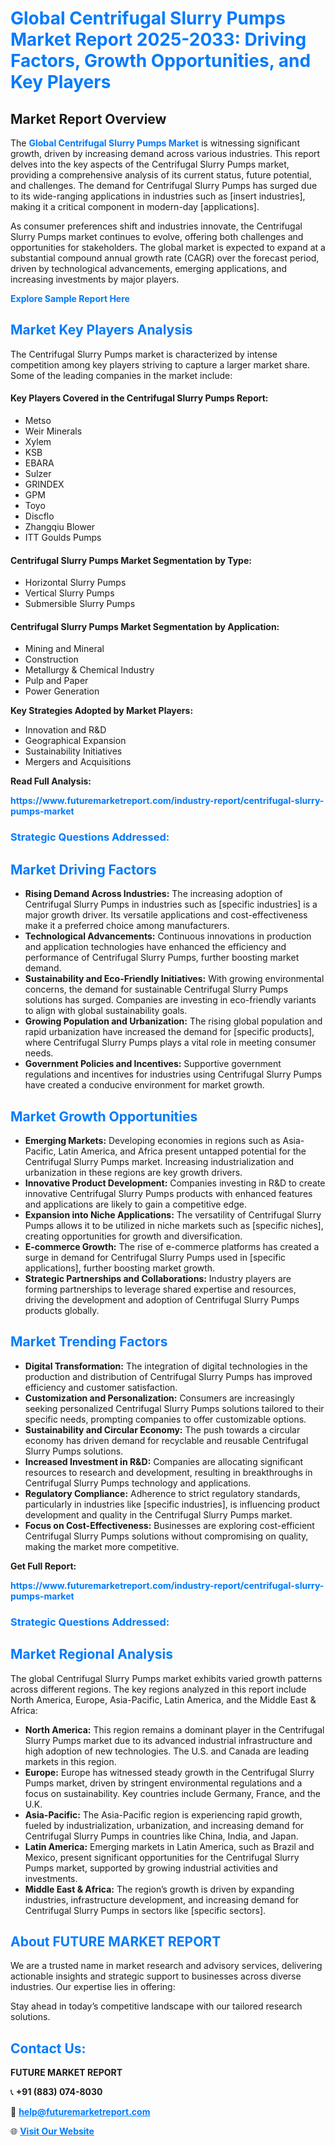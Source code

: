 <h1 style="color: #007BFF;">Global Centrifugal Slurry Pumps Market Report 2025-2033: Driving Factors, Growth Opportunities, and Key Players</h1>

<section id="overview">
<h2>Market Report Overview</h2>
<p>The <a href="https://www.futuremarketreport.com/industry-report/centrifugal-slurry-pumps-market" style="color: #007BFF; text-decoration: none;"><strong>Global Centrifugal Slurry Pumps Market</strong></a> is witnessing significant growth, driven by increasing demand across various industries. This report delves into the key aspects of the Centrifugal Slurry Pumps market, providing a comprehensive analysis of its current status, future potential, and challenges. The demand for Centrifugal Slurry Pumps has surged due to its wide-ranging applications in industries such as [insert industries], making it a critical component in modern-day [applications].</p>
<p>As consumer preferences shift and industries innovate, the Centrifugal Slurry Pumps market continues to evolve, offering both challenges and opportunities for stakeholders. The global market is expected to expand at a substantial compound annual growth rate (CAGR) over the forecast period, driven by technological advancements, emerging applications, and increasing investments by major players.</p>
</section>

<section id="overview">
<p><a href="https://www.futuremarketreport.com/request-sample/reportId=58570" style="color: #007BFF; text-decoration: none;"><strong>Explore Sample Report Here</strong></a></p>
</section>

<section id="key-players">
<h2 style="color: #007BFF;">Market Key Players Analysis</h2>
<p>The Centrifugal Slurry Pumps market is characterized by intense competition among key players striving to capture a larger market share. Some of the leading companies in the market include:</p>
<h4>Key Players Covered in the Centrifugal Slurry Pumps Report:</h4>
<ul><li>Metso</li><li>Weir Minerals</li><li>Xylem</li><li>KSB</li><li>EBARA</li><li>Sulzer</li><li>GRINDEX</li><li>GPM</li><li>Toyo</li><li>Discflo</li><li>Zhangqiu Blower</li><li>ITT Goulds Pumps</li></ul>
<h4>Centrifugal Slurry Pumps Market Segmentation by Type:</h4>
<ul><li>Horizontal Slurry Pumps</li><li>Vertical Slurry Pumps</li><li>Submersible Slurry Pumps</li></ul>

<h4>Centrifugal Slurry Pumps Market Segmentation by Application:</h4>
<ul><li>Mining and Mineral</li><li>Construction</li><li>Metallurgy &amp; Chemical Industry</li><li>Pulp and Paper</li><li>Power Generation</li></ul>
<p><strong>Key Strategies Adopted by Market Players:</strong></p>
<ul>
<li>Innovation and R&D</li>
<li>Geographical Expansion</li>
<li>Sustainability Initiatives</li>
<li>Mergers and Acquisitions</li>
</ul>
</section>

<section>
<p><strong>Read Full Analysis: </strong></p><a href="https://www.futuremarketreport.com/industry-report/centrifugal-slurry-pumps-market" style="color: #007BFF; text-decoration: none;"><strong>https://www.futuremarketreport.com/industry-report/centrifugal-slurry-pumps-market</strong></a>
<h3 style="color: #007BFF;">Strategic Questions Addressed:</h3>
</section>

<section id="driving-factors">
<h2 style="color: #007BFF;">Market Driving Factors</h2>
<ul>
<li><strong>Rising Demand Across Industries:</strong> The increasing adoption of Centrifugal Slurry Pumps in industries such as [specific industries] is a major growth driver. Its versatile applications and cost-effectiveness make it a preferred choice among manufacturers.</li>
<li><strong>Technological Advancements:</strong> Continuous innovations in production and application technologies have enhanced the efficiency and performance of Centrifugal Slurry Pumps, further boosting market demand.</li>
<li><strong>Sustainability and Eco-Friendly Initiatives:</strong> With growing environmental concerns, the demand for sustainable Centrifugal Slurry Pumps solutions has surged. Companies are investing in eco-friendly variants to align with global sustainability goals.</li>
<li><strong>Growing Population and Urbanization:</strong> The rising global population and rapid urbanization have increased the demand for [specific products], where Centrifugal Slurry Pumps plays a vital role in meeting consumer needs.</li>
<li><strong>Government Policies and Incentives:</strong> Supportive government regulations and incentives for industries using Centrifugal Slurry Pumps have created a conducive environment for market growth.</li>
</ul>
</section>

<section id="growth-opportunities">
<h2 style="color: #007BFF;">Market Growth Opportunities</h2>
<ul>
<li><strong>Emerging Markets:</strong> Developing economies in regions such as Asia-Pacific, Latin America, and Africa present untapped potential for the Centrifugal Slurry Pumps market. Increasing industrialization and urbanization in these regions are key growth drivers.</li>
<li><strong>Innovative Product Development:</strong> Companies investing in R&D to create innovative Centrifugal Slurry Pumps products with enhanced features and applications are likely to gain a competitive edge.</li>
<li><strong>Expansion into Niche Applications:</strong> The versatility of Centrifugal Slurry Pumps allows it to be utilized in niche markets such as [specific niches], creating opportunities for growth and diversification.</li>
<li><strong>E-commerce Growth:</strong> The rise of e-commerce platforms has created a surge in demand for Centrifugal Slurry Pumps used in [specific applications], further boosting market growth.</li>
<li><strong>Strategic Partnerships and Collaborations:</strong> Industry players are forming partnerships to leverage shared expertise and resources, driving the development and adoption of Centrifugal Slurry Pumps products globally.</li>
</ul>
</section>

<section id="trending-factors">
<h2 style="color: #007BFF;">Market Trending Factors</h2>
<ul>
<li><strong>Digital Transformation:</strong> The integration of digital technologies in the production and distribution of Centrifugal Slurry Pumps has improved efficiency and customer satisfaction.</li>
<li><strong>Customization and Personalization:</strong> Consumers are increasingly seeking personalized Centrifugal Slurry Pumps solutions tailored to their specific needs, prompting companies to offer customizable options.</li>
<li><strong>Sustainability and Circular Economy:</strong> The push towards a circular economy has driven demand for recyclable and reusable Centrifugal Slurry Pumps solutions.</li>
<li><strong>Increased Investment in R&D:</strong> Companies are allocating significant resources to research and development, resulting in breakthroughs in Centrifugal Slurry Pumps technology and applications.</li>
<li><strong>Regulatory Compliance:</strong> Adherence to strict regulatory standards, particularly in industries like [specific industries], is influencing product development and quality in the Centrifugal Slurry Pumps market.</li>
<li><strong>Focus on Cost-Effectiveness:</strong> Businesses are exploring cost-efficient Centrifugal Slurry Pumps solutions without compromising on quality, making the market more competitive.</li>
</ul>
</section>

<section>
<p><strong>Get Full Report: </strong></p><a href="https://www.futuremarketreport.com/industry-report/centrifugal-slurry-pumps-market" style="color: #007BFF; text-decoration: none;"><strong>https://www.futuremarketreport.com/industry-report/centrifugal-slurry-pumps-market</strong></a>
<h3 style="color: #007BFF;">Strategic Questions Addressed:</h3>
</section>


<section id="regional-analysis">
<h2 style="color: #007BFF;">Market Regional Analysis</h2>
<p>The global Centrifugal Slurry Pumps market exhibits varied growth patterns across different regions. The key regions analyzed in this report include North America, Europe, Asia-Pacific, Latin America, and the Middle East & Africa:</p>
<ul>
<li><strong>North America:</strong> This region remains a dominant player in the Centrifugal Slurry Pumps market due to its advanced industrial infrastructure and high adoption of new technologies. The U.S. and Canada are leading markets in this region.</li>
<li><strong>Europe:</strong> Europe has witnessed steady growth in the Centrifugal Slurry Pumps market, driven by stringent environmental regulations and a focus on sustainability. Key countries include Germany, France, and the U.K.</li>
<li><strong>Asia-Pacific:</strong> The Asia-Pacific region is experiencing rapid growth, fueled by industrialization, urbanization, and increasing demand for Centrifugal Slurry Pumps in countries like China, India, and Japan.</li>
<li><strong>Latin America:</strong> Emerging markets in Latin America, such as Brazil and Mexico, present significant opportunities for the Centrifugal Slurry Pumps market, supported by growing industrial activities and investments.</li>
<li><strong>Middle East & Africa:</strong> The region’s growth is driven by expanding industries, infrastructure development, and increasing demand for Centrifugal Slurry Pumps in sectors like [specific sectors].</li>
</ul>
</section>

<footer>
<h2 style="color: #007BFF;">About FUTURE MARKET REPORT</h2>
<p>We are a trusted name in market research and advisory services, delivering actionable insights and strategic support to businesses across diverse industries. Our expertise lies in offering:</p>

<p>Stay ahead in today’s competitive landscape with our tailored research solutions.</p>

<h2 style="color: #007BFF;">Contact Us:</h2>
<p><strong>FUTURE MARKET REPORT</strong></p>
<p>📞 <strong>+91 (883) 074-8030</strong></p>
<p>📧 <strong><a href="mailto:help@futuremarketreport.com" style="color: #007BFF;">help@futuremarketreport.com</a></strong></p>
<p>🌐 <strong><a href="https://www.futuremarketreport.com/" style="color: #007BFF;">Visit Our Website</a></strong></p>
</footer>